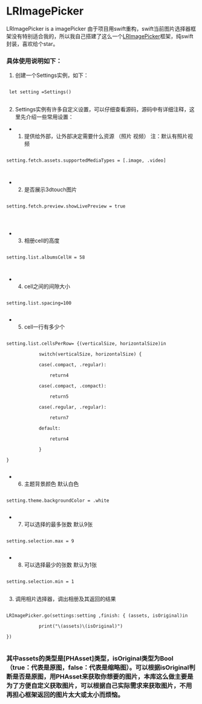 # LRImagePicker
LRImagePicker is a imagePicker
由于项目用swift重构，swift当前图片选择器框架没有特别适合我的，所以我自己搭建了这么一个[LRImagePicker](https://www.jianshu.com/p/992684e4f636)框架，纯swift封装，喜欢给个star。

### 具体使用说明如下：

1. 创建一个Settings实例，如下：
```  

 let setting =Settings()  
  
```  
2. Settings实例有许多自定义设置，可以仔细查看源码，源码中有详细注释，这里先介绍一些常用设置：

* 1) 提供给外部，让外部决定需要什么资源 （照片 视频） 注：默认有照片视频
```  

setting.fetch.assets.supportedMediaTypes = [.image, .video]  

  
```  
* 2)  是否展示3dtouch图片
```  

setting.fetch.preview.showLivePreview = true  


  
```  
* 3) 相册cell的高度
```  

setting.list.albumsCellH = 58  
  
  
```  

* 4) cell之间的间隙大小
```  
  
setting.list.spacing=100  
  
```  

* 5) cell一行有多少个
```  
  
setting.list.cellsPerRow= {(verticalSize, horizontalSize)in

            switch(verticalSize, horizontalSize) {

            case(.compact, .regular):

                return4

            case(.compact, .compact):

                return5

            case(.regular, .regular):

                return7

            default:

                return4

            }

}  
  
```  


* 6) 主题背景颜色 默认白色
```  
  
setting.theme.backgroundColor = .white  
  
```  
* 7) 可以选择的最多张数 默认9张
```  
  
setting.selection.max = 9  
  
```  

* 8) 可以选择最少的张数 默认为1张
```  
  
setting.selection.min = 1  
  
```  

3. 调用相片选择器，调出相册及其返回的结果
```  
  
LRImagePicker.go(settings:setting ,finish: { (assets, isOriginal)in

            print("\(assets)\(isOriginal)")

})  
  
```  
### 其中assets的类型是[PHAsset]类型，isOriginal类型为Bool（true：代表是原图，false：代表是缩略图）。可以根据isOriginal判断是否是原图，用PHAsset来获取你想要的图片，本库这么做主要是为了方便自定义获取图片，可以根据自己实际需求来获取图片，不用再担心框架返回的图片太大或太小而烦恼。
